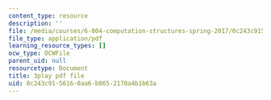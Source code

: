 ```yaml
---
content_type: resource
description: ''
file: /media/courses/6-004-computation-structures-spring-2017/0c243c9156160aa6b0652170a4b1b63a_OaT9zGXjAmQ.pdf
file_type: application/pdf
learning_resource_types: []
ocw_type: OCWFile
parent_uid: null
resourcetype: Document
title: 3play pdf file
uid: 0c243c91-5616-0aa6-b065-2170a4b1b63a
---
```

